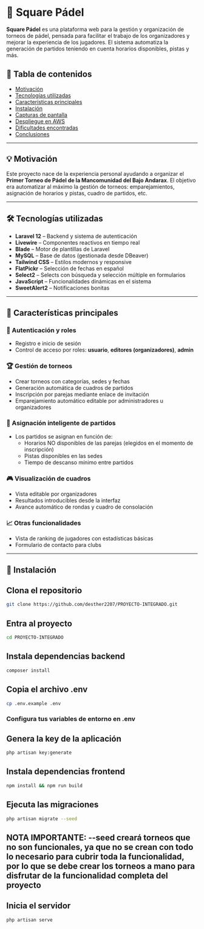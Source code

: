 # 🎾 Square Pádel

**Square Pádel** es una plataforma web para la gestión y organización de torneos de pádel, pensada para facilitar el trabajo de los organizadores y mejorar la experiencia de los jugadores. El sistema automatiza la generación de partidos teniendo en cuenta horarios disponibles, pistas y más.

## 📌 Tabla de contenidos

- [Motivación](#motivación)
- [Tecnologías utilizadas](#tecnologías-utilizadas)
- [Características principales](#características-principales)
- [Instalación](#instalación)
- [Capturas de pantalla](#capturas-de-pantalla)
- [Despliegue en AWS](#despliegue-en-aws)
- [Dificultades encontradas](#dificultades-encontradas)
- [Conclusiones](#conclusiones)

---

## 💡 Motivación

Este proyecto nace de la experiencia personal ayudando a organizar el **Primer Torneo de Pádel de la Mancomunidad del Bajo Andarax**. El objetivo era automatizar al máximo la gestión de torneos: emparejamientos, asignación de horarios y pistas, cuadro de partidos, etc.

---

## 🛠️ Tecnologías utilizadas

- **Laravel 12** – Backend y sistema de autenticación
- **Livewire** – Componentes reactivos en tiempo real
- **Blade** – Motor de plantillas de Laravel
- **MySQL** – Base de datos (gestionada desde DBeaver)
- **Tailwind CSS** – Estilos modernos y responsive
- **FlatPickr** – Selección de fechas en español
- **Select2** – Selects con búsqueda y selección múltiple en formularios
- **JavaScript** – Funcionalidades dinámicas en el sistema
- **SweetAlert2** – Notificaciones bonitas

---

## 🚀 Características principales

### 🔐 Autenticación y roles

- Registro e inicio de sesión
- Control de acceso por roles: **usuario**, **editores (organizadores)**, **admin**

### 🏆 Gestión de torneos

- Crear torneos con categorías, sedes y fechas
- Generación automática de cuadros de partidos
- Inscripción por parejas mediante enlace de invitación
- Emparejamiento automático editable por administradores u organizadores

### 📅 Asignación inteligente de partidos

- Los partidos se asignan en función de:
  - Horarios NO disponibles de las parejas (elegidos en el momento de inscripción)
  - Pistas disponibles en las sedes
  - Tiempo de descanso mínimo entre partidos

### 🎮 Visualización de cuadros

- Vista editable por organizadores
- Resultados introducibles desde la interfaz
- Avance automático de rondas y cuadro de consolación

### 📈 Otras funcionalidades

- Vista de ranking de jugadores con estadísticas básicas
- Formulario de contacto para clubs

---

## 🧪 Instalación

## Clona el repositorio
```bash
git clone https://github.com/desther2207/PROYECTO-INTEGRADO.git
```
## Entra al proyecto
```bash
cd PROYECTO-INTEGRADO
```
## Instala dependencias backend
```bash
composer install
```
## Copia el archivo .env
```bash
cp .env.example .env
```
### Configura tus variables de entorno en .env

## Genera la key de la aplicación
```bash
php artisan key:generate
```
## Instala dependencias frontend
```bash
npm install && npm run build
```
## Ejecuta las migraciones
```bash
php artisan migrate --seed
```
## NOTA IMPORTANTE: --seed creará torneos que no son funcionales, ya que no se crean con todo lo necesario para cubrir toda la funcionalidad, por lo que se debe crear los torneos a mano para disfrutar de la funcionalidad completa del proyecto

## Inicia el servidor
```bash
php artisan serve
```
